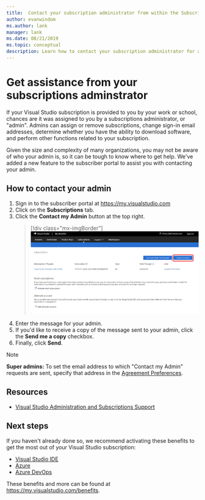 ```yaml
---
title:  Contact your subscription administrator from within the Subscriber Portal
author: evanwindom
ms.author: lank
manager: lank
ms.date: 08/21/2019
ms.topic: conceptual
description: Learn how to contact your subscription administrator for assistance with questions or issues. 
---
```


# Get assistance from your subscriptions adminstrator
If your Visual Studio subscription is provided to you by your work or school, chances are it was assigned to you by a subscriptions administrator, or "admin".  Admins can assign or remove subscriptions, change sign-in email addresses, determine whether you have the ability to download software, and perform other functions related to your subscription.

Given the size and complexity of many organizations, you may not be aware of who your admin is, so it can be tough to know where to get help.  We've added a new feature to the subscriber portal to assist you with contacting your admin.   

## How to contact your admin
1. Sign in to the subscriber portal at https://my.visualstudio.com
2. Click on the **Subscriptions** tab. 
3. Click the **Contact my Admin** button at the top right. 
   > [!div class="mx-imgBorder"]
   > ![Contact my Admin](_img/contact-my-admin/contact-my-admin-button.png)
4. Enter the message for your admin.
5. If you'd like to receive a copy of the message sent to your admin, click the **Send me a copy** checkbox. 
6. Finally, click **Send**.

> [!NOTE]
> **Super admins:**  To set the email address to which "Contact my Admin" requests are sent, specify that address in the [Agreement Preferences](admin-prefs.md#contact-email-address).

## Resources
- [Visual Studio Administration and Subscriptions Support](https://visualstudio.microsoft.com/support/support-overview-vs)

## Next steps
If you haven't already done so, we recommend activating these benefits to get the most out of your Visual Studio subscription:
- [Visual Studio IDE](vs-ide-benefit.md)
- [Azure](vs-azure.md)
- [Azure DevOps](vs-azure-devops.md)

These benefits and more can be found at https://my.visualstudio.com/benefits.

